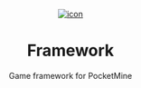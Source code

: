 <div align="center">

[![icon](https://media.githubusercontent.com/media/VectorNetworkProject/Framework/master/assets/icon.jpg)](https://vectornetworkproject.github.io/Framework/)

# Framework
Game framework for PocketMine

</div>